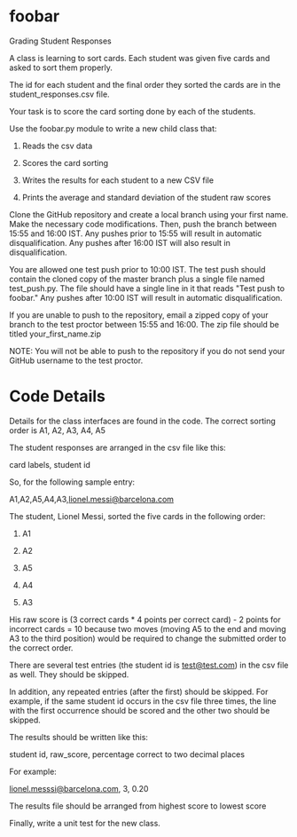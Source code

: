 # foobar

Grading Student Responses

A class is learning to sort cards.  Each student was given five cards and asked to sort them properly.

The id for each student and the final order they sorted the cards are in the student_responses.csv file.

Your task is to score the card sorting done by each of the students.

Use the foobar.py module to write a new child class that:

1. Reads the csv data

2. Scores the card sorting

3. Writes the results for each student to a new CSV file

4. Prints the average and standard deviation of the student raw scores


Clone the GitHub repository and create a local branch using your first name.  Make the necessary code modifications.
Then, push the branch between 15:55 and 16:00 IST.  Any pushes prior to 15:55 will result in automatic disqualification.
Any pushes after 16:00 IST will also result in disqualification.

You are allowed one test push prior to 10:00 IST.  The test push should contain the cloned copy of the master branch
plus a single file named test_push.py.  The file should have a single line in it that reads "Test push to foobar."  Any
pushes after 10:00 IST will result in automatic disqualification.

If you are unable to push to the repository, email a zipped copy of your branch to the test proctor between 15:55 and
16:00.  The zip file should be titled your_first_name.zip

NOTE: You will not be able to push to the repository if you do not send your GitHub username to the test proctor.


# Code Details

Details for the class interfaces are found in the code.  The correct sorting order is A1, A2, A3, A4, A5

The student responses are arranged in the csv file like this:

card labels, student id


So, for the following sample entry:

A1,A2,A5,A4,A3,lionel.messi@barcelona.com


The student, Lionel Messi, sorted the five cards in the following order:

1. A1

2. A2

3. A5

4. A4

5. A3

His raw score is (3 correct cards * 4 points per correct card) - 2 points for incorrect cards = 10
because two moves (moving A5 to the end and moving A3 to the third position) would be required to
change the submitted order to the correct order.

There are several test entries (the student id is test@test.com) in the csv file as well.  They should be skipped.

In addition, any repeated entries (after the first) should be skipped.  For example, if the same student id occurs in the
csv file three times, the line with the first occurrence should be scored and the other two should be skipped.

The results should be written like this:

student id, raw_score, percentage correct to two decimal places

For example:

lionel.messsi@barcelona.com, 3, 0.20


The results file should be arranged from highest score to lowest score

Finally, write a unit test for the new class.


